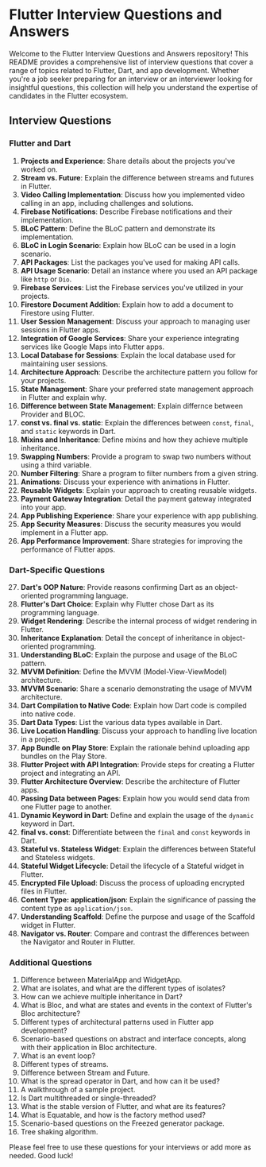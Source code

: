 

# Flutter Interview Questions and Answers

Welcome to the Flutter Interview Questions and Answers repository! This README provides a comprehensive list of interview questions that cover a range of topics related to Flutter, Dart, and app development. Whether you're a job seeker preparing for an interview or an interviewer looking for insightful questions, this collection will help you understand the expertise of candidates in the Flutter ecosystem.

## Interview Questions

### Flutter and Dart

1. **Projects and Experience**: Share details about the projects you've worked on.
2. **Stream vs. Future**: Explain the difference between streams and futures in Flutter.
3. **Video Calling Implementation**: Discuss how you implemented video calling in an app, including challenges and solutions.
4. **Firebase Notifications**: Describe Firebase notifications and their implementation.
5. **BLoC Pattern**: Define the BLoC pattern and demonstrate its implementation.
6. **BLoC in Login Scenario**: Explain how BLoC can be used in a login scenario.
7. **API Packages**: List the packages you've used for making API calls.
8. **API Usage Scenario**: Detail an instance where you used an API package like `http` or `Dio`.
9. **Firebase Services**: List the Firebase services you've utilized in your projects.
10. **Firestore Document Addition**: Explain how to add a document to Firestore using Flutter.
11. **User Session Management**: Discuss your approach to managing user sessions in Flutter apps.
12. **Integration of Google Services**: Share your experience integrating services like Google Maps into Flutter apps.
13. **Local Database for Sessions**: Explain the local database used for maintaining user sessions.
14. **Architecture Approach**: Describe the architecture pattern you follow for your projects.
15. **State Management**: Share your preferred state management approach in Flutter and explain why.
16. **Difference between State Management**: Explain differnce between Provider and BLOC.
17. **const vs. final vs. static**: Explain the differences between `const`, `final`, and `static` keywords in Dart.
18. **Mixins and Inheritance**: Define mixins and how they achieve multiple inheritance.
19. **Swapping Numbers**: Provide a program to swap two numbers without using a third variable.
20. **Number Filtering**: Share a program to filter numbers from a given string.
21. **Animations**: Discuss your experience with animations in Flutter.
22. **Reusable Widgets**: Explain your approach to creating reusable widgets.
23. **Payment Gateway Integration**: Detail the payment gateway integrated into your app.
24. **App Publishing Experience**: Share your experience with app publishing.
25. **App Security Measures**: Discuss the security measures you would implement in a Flutter app.
26. **App Performance Improvement**: Share strategies for improving the performance of Flutter apps.

### Dart-Specific Questions

27. **Dart's OOP Nature**: Provide reasons confirming Dart as an object-oriented programming language.
28. **Flutter's Dart Choice**: Explain why Flutter chose Dart as its programming language.
29. **Widget Rendering**: Describe the internal process of widget rendering in Flutter.
30. **Inheritance Explanation**: Detail the concept of inheritance in object-oriented programming.
31. **Understanding BLoC**: Explain the purpose and usage of the BLoC pattern.
32. **MVVM Definition**: Define the MVVM (Model-View-ViewModel) architecture.
33. **MVVM Scenario**: Share a scenario demonstrating the usage of MVVM architecture.
34. **Dart Compilation to Native Code**: Explain how Dart code is compiled into native code.
35. **Dart Data Types**: List the various data types available in Dart.
36. **Live Location Handling**: Discuss your approach to handling live location in a project.
37. **App Bundle on Play Store**: Explain the rationale behind uploading app bundles on the Play Store.
38. **Flutter Project with API Integration**: Provide steps for creating a Flutter project and integrating an API.
39. **Flutter Architecture Overview**: Describe the architecture of Flutter apps.
40. **Passing Data between Pages**: Explain how you would send data from one Flutter page to another.
41. **Dynamic Keyword in Dart**: Define and explain the usage of the `dynamic` keyword in Dart.
42. **final vs. const**: Differentiate between the `final` and `const` keywords in Dart.
43. **Stateful vs. Stateless Widget**: Explain the differences between Stateful and Stateless widgets.
44. **Stateful Widget Lifecycle**: Detail the lifecycle of a Stateful widget in Flutter.
45. **Encrypted File Upload**: Discuss the process of uploading encrypted files in Flutter.
46. **Content Type: application/json**: Explain the significance of passing the content type as `application/json`.
47. **Understanding Scaffold**: Define the purpose and usage of the Scaffold widget in Flutter.
48. **Navigator vs. Router**: Compare and contrast the differences between the Navigator and Router in Flutter.

### Additional Questions

1. Difference between MaterialApp and WidgetApp.
2. What are isolates, and what are the different types of isolates?
3. How can we achieve multiple inheritance in Dart?
4. What is Bloc, and what are states and events in the context of Flutter's Bloc architecture?
5. Different types of architectural patterns used in Flutter app development?
6. Scenario-based questions on abstract and interface concepts, along with their application in Bloc architecture.
7. What is an event loop?
8. Different types of streams.
9. Difference between Stream and Future.
10. What is the spread operator in Dart, and how can it be used?
11. A walkthrough of a sample project.
12. Is Dart multithreaded or single-threaded?
13. What is the stable version of Flutter, and what are its features?
14. What is Equatable, and how is the factory method used?
15. Scenario-based questions on the Freezed generator package.
16. Tree shaking algorithm.

Please feel free to use these questions for your interviews or add more as needed. Good luck!

